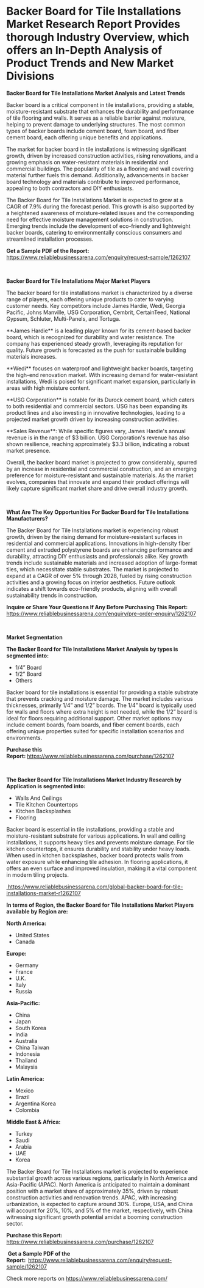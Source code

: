 <p><h1>Backer Board for Tile Installations Market Research Report Provides thorough Industry Overview, which offers an In-Depth Analysis of Product Trends and New Market Divisions</h1></p><p><strong>Backer Board for Tile Installations Market Analysis and Latest Trends</strong></p>
<p><p>Backer board is a critical component in tile installations, providing a stable, moisture-resistant substrate that enhances the durability and performance of tile flooring and walls. It serves as a reliable barrier against moisture, helping to prevent damage to underlying structures. The most common types of backer boards include cement board, foam board, and fiber cement board, each offering unique benefits and applications.</p><p>The market for backer board in tile installations is witnessing significant growth, driven by increased construction activities, rising renovations, and a growing emphasis on water-resistant materials in residential and commercial buildings. The popularity of tile as a flooring and wall covering material further fuels this demand. Additionally, advancements in backer board technology and materials contribute to improved performance, appealing to both contractors and DIY enthusiasts.</p><p>The Backer Board for Tile Installations Market is expected to grow at a CAGR of 7.9% during the forecast period. This growth is also supported by a heightened awareness of moisture-related issues and the corresponding need for effective moisture management solutions in construction. Emerging trends include the development of eco-friendly and lightweight backer boards, catering to environmentally conscious consumers and streamlined installation processes.</p></p>
<p><strong>Get a Sample PDF of the Report:&nbsp;</strong> <a href="https://www.reliablebusinessarena.com/enquiry/request-sample/1262107?utm_campaign=1871&utm_medium=2&utm_source=Github&utm_content=ia&utm_term=02022025&utm_id=backer-board-for-tile-installations">https://www.reliablebusinessarena.com/enquiry/request-sample/1262107</a></p>
<p>&nbsp;</p>
<p><strong>Backer Board for Tile Installations Major Market Players</strong></p>
<p><p>The backer board for tile installations market is characterized by a diverse range of players, each offering unique products to cater to varying customer needs. Key competitors include James Hardie, Wedi, Georgia Pacific, Johns Manville, USG Corporation, Cembrit, CertainTeed, National Gypsum, Schluter, Multi-Panels, and Tortuga.</p><p>**James Hardie** is a leading player known for its cement-based backer board, which is recognized for durability and water resistance. The company has experienced steady growth, leveraging its reputation for quality. Future growth is forecasted as the push for sustainable building materials increases.</p><p>**Wedi** focuses on waterproof and lightweight backer boards, targeting the high-end renovation market. With increasing demand for water-resistant installations, Wedi is poised for significant market expansion, particularly in areas with high moisture content.</p><p>**USG Corporation** is notable for its Durock cement board, which caters to both residential and commercial sectors. USG has been expanding its product lines and also investing in innovative technologies, leading to a projected market growth driven by increasing construction activities.</p><p>**Sales Revenue**: While specific figures vary, James Hardie's annual revenue is in the range of $3 billion. USG Corporation's revenue has also shown resilience, reaching approximately $3.3 billion, indicating a robust market presence.</p><p>Overall, the backer board market is projected to grow considerably, spurred by an increase in residential and commercial construction, and an emerging preference for moisture-resistant and sustainable materials. As the market evolves, companies that innovate and expand their product offerings will likely capture significant market share and drive overall industry growth.</p></p>
<p>&nbsp;</p>
<p><strong>What Are The Key Opportunities For Backer Board for Tile Installations Manufacturers?</strong></p>
<p><p>The Backer Board for Tile Installations market is experiencing robust growth, driven by the rising demand for moisture-resistant surfaces in residential and commercial applications. Innovations in high-density fiber cement and extruded polystyrene boards are enhancing performance and durability, attracting DIY enthusiasts and professionals alike. Key growth trends include sustainable materials and increased adoption of large-format tiles, which necessitate stable substrates. The market is projected to expand at a CAGR of over 5% through 2028, fueled by rising construction activities and a growing focus on interior aesthetics. Future outlook indicates a shift towards eco-friendly products, aligning with overall sustainability trends in construction.</p></p>
<p><strong>Inquire or Share Your Questions If Any Before Purchasing This Report:</strong> <a href="https://www.reliablebusinessarena.com/enquiry/pre-order-enquiry/1262107?utm_campaign=1871&utm_medium=2&utm_source=Github&utm_content=ia&utm_term=02022025&utm_id=backer-board-for-tile-installations">https://www.reliablebusinessarena.com/enquiry/pre-order-enquiry/1262107</a></p>
<p>&nbsp;</p>
<p><strong>Market Segmentation</strong></p>
<p><strong>The Backer Board for Tile Installations Market Analysis by types is segmented into:</strong></p>
<p><ul><li>1/4” Board</li><li>1/2” Board</li><li>Others</li></ul></p>
<p><p>Backer board for tile installations is essential for providing a stable substrate that prevents cracking and moisture damage. The market includes various thicknesses, primarily 1/4” and 1/2” boards. The 1/4” board is typically used for walls and floors where extra height is not needed, while the 1/2” board is ideal for floors requiring additional support. Other market options may include cement boards, foam boards, and fiber cement boards, each offering unique properties suited for specific installation scenarios and environments.</p></p>
<p><strong>Purchase this Report:&nbsp;</strong><a href="https://www.reliablebusinessarena.com/purchase/1262107?utm_campaign=1871&utm_medium=2&utm_source=Github&utm_content=ia&utm_term=02022025&utm_id=backer-board-for-tile-installations">https://www.reliablebusinessarena.com/purchase/1262107</a></p>
<p>&nbsp;</p>
<p><strong>The Backer Board for Tile Installations Market Industry Research by Application is segmented into:</strong></p>
<p><ul><li>Walls And Ceilings</li><li>Tile Kitchen Countertops</li><li>Kitchen Backsplashes</li><li>Flooring</li></ul></p>
<p><p>Backer board is essential in tile installations, providing a stable and moisture-resistant substrate for various applications. In wall and ceiling installations, it supports heavy tiles and prevents moisture damage. For tile kitchen countertops, it ensures durability and stability under heavy loads. When used in kitchen backsplashes, backer board protects walls from water exposure while enhancing tile adhesion. In flooring applications, it offers an even surface and improved insulation, making it a vital component in modern tiling projects.</p></p>
<p><a href="https://www.reliablebusinessarena.com/global-backer-board-for-tile-installations-market-r1262107?utm_campaign=1871&utm_medium=2&utm_source=Github&utm_content=ia&utm_term=02022025&utm_id=backer-board-for-tile-installations">&nbsp;https://www.reliablebusinessarena.com/global-backer-board-for-tile-installations-market-r1262107</a></p>
<p><strong>In terms of Region, the Backer Board for Tile Installations Market Players available by Region are:</strong></p>
<p>
    <p> <strong> North America: </strong>
        <ul>
            <li>United States</li>
            <li>Canada</li>
        </ul>
        </p> 
    <p> <strong> Europe: </strong>
        <ul>
            <li>Germany</li>
            <li>France</li>
            <li>U.K.</li>
            <li>Italy</li>
            <li>Russia</li>
        </ul>
        </p> 
    <p> <strong> Asia-Pacific: </strong>
        <ul>
            <li>China</li>
            <li>Japan</li>
            <li>South Korea</li>
            <li>India</li>
            <li>Australia</li>
            <li>China Taiwan</li>
            <li>Indonesia</li>
            <li>Thailand</li>
            <li>Malaysia</li>
        </ul>
        </p> 
    <p> <strong> Latin America: </strong>
        <ul>
            <li>Mexico</li>
            <li>Brazil</li>
            <li>Argentina Korea</li>
            <li>Colombia</li>
        </ul>
        </p> 
    <p> <strong> Middle East & Africa: </strong>
        <ul>
            <li>Turkey</li>
            <li>Saudi</li>
            <li>Arabia</li>
            <li>UAE</li>
            <li>Korea</li>
        </ul>
    </p>
    </p>
<p><p>The Backer Board for Tile Installations market is projected to experience substantial growth across various regions, particularly in North America and Asia-Pacific (APAC). North America is anticipated to maintain a dominant position with a market share of approximately 35%, driven by robust construction activities and renovation trends. APAC, with increasing urbanization, is expected to capture around 30%. Europe, USA, and China will account for 20%, 10%, and 5% of the market, respectively, with China witnessing significant growth potential amidst a booming construction sector.</p></p>
<p><strong>Purchase this Report: </strong><a href="https://www.reliablebusinessarena.com/purchase/1262107?utm_campaign=1871&utm_medium=2&utm_source=Github&utm_content=ia&utm_term=02022025&utm_id=backer-board-for-tile-installations">https://www.reliablebusinessarena.com/purchase/1262107</a></p>
<p>&nbsp;<strong>Get a Sample PDF of the Report:&nbsp;&nbsp;</strong><a href="https://www.reliablebusinessarena.com/enquiry/request-sample/1262107?utm_campaign=1871&utm_medium=2&utm_source=Github&utm_content=ia&utm_term=02022025&utm_id=backer-board-for-tile-installations">https://www.reliablebusinessarena.com/enquiry/request-sample/1262107</a></p>
<p><strong></strong></p>
<p>Check more reports on <a href="https://www.reliablebusinessarena.com/?utm_campaign=1871&utm_medium=2&utm_source=Github&utm_content=ia&utm_term=02022025&utm_id=backer-board-for-tile-installations">https://www.reliablebusinessarena.com/</a></p>